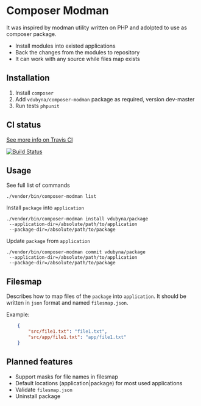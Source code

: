 Composer Modman
===============

It was inspired by modman utility written on PHP and adolpted to use as composer package.

 * Install modules into existed applications
 * Back the changes from the modules to repository
 * It can work with any source while files map exists

Installation
------------

 1. Install `composer` 
 2. Add `vdubyna/composer-modman` package as required, version dev-master
 3. Run tests `phpunit`

CI status
---------

[See more info on Travis CI](https://travis-ci.org/vdubyna/composer-modman)

[![Build Status](https://travis-ci.org/vdubyna/composer-modman.png?branch=master)](undefined)

Usage
-----

See full list of commands

    ./vendor/bin/composer-modman list

Install `package` into `application`

    ./vendor/bin/composer-modman install vdubyna/package
     --application-dir=/absolute/path/to/application
     --package-dir=/absolute/path/to/package

Update `package` from `application`

    ./vendor/bin/composer-modman commit vdubyna/package
     --application-dir=/absolute/path/to/application
     --package-dir=/absolute/path/to/package

Filesmap
--------

Describes how to map files of the `package` into `application`. It should be written in `json` format
and named `filesmap.json`.

Example:

```json
    {
        "src/file1.txt": "file1.txt",
        "src/app/file1.txt": "app/file1.txt"
    }
```


Planned features
----------------

 * Support masks for file names in filesmap
 * Default locations (application|package) for most used applications
 * Validate `filesmap.json`
 * Uninstall package